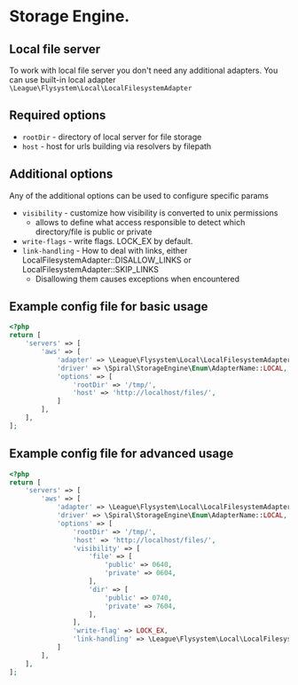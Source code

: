 Storage Engine. 
========

Local file server
-------
To work with local file server you don't need any additional adapters. 
You can use built-in local adapter `\League\Flysystem\Local\LocalFilesystemAdapter`

## Required options
- `rootDir` - directory of local server for file storage
- `host` - host for urls building via resolvers by filepath

## Additional options
Any of the additional options can be used to configure specific params
- `visibility` - customize how visibility is converted to unix permissions
  * allows to define what access responsible to detect which directory/file is public or private
- `write-flags` - write flags. LOCK_EX by default.
- `link-handling` - How to deal with links, either LocalFilesystemAdapter::DISALLOW_LINKS or LocalFilesystemAdapter::SKIP_LINKS
  * Disallowing them causes exceptions when encountered

## Example config file for basic usage
```php
<?php
return [
    'servers' => [
        'aws' => [
            'adapter' => \League\Flysystem\Local\LocalFilesystemAdapter::class,
            'driver' => \Spiral\StorageEngine\Enum\AdapterName::LOCAL,
            'options' => [
                'rootDir' => '/tmp/',
                'host' => 'http://localhost/files/',
            ]
        ],
    ],
];
```

## Example config file for advanced usage
```php
<?php
return [
    'servers' => [
        'aws' => [
            'adapter' => \League\Flysystem\Local\LocalFilesystemAdapter::class,
            'driver' => \Spiral\StorageEngine\Enum\AdapterName::LOCAL,
            'options' => [
                'rootDir' => '/tmp/',
                'host' => 'http://localhost/files/',
                'visibility' => [
                    'file' => [
                        'public' => 0640,
                        'private' => 0604,
                    ],
                    'dir' => [
                        'public' => 0740,
                        'private' => 7604,
                    ],
                ],
                'write-flag' => LOCK_EX,
                'link-handling' => \League\Flysystem\Local\LocalFilesystemAdapter::DISALLOW_LINKS,
            ]
        ],
    ],
];
```
